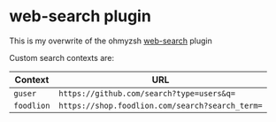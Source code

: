 # web-search plugin

This is my overwrite of the ohmyzsh [web-search](https://github.com/ohmyzsh/ohmyzsh/tree/master/plugins/web-search) plugin

Custom search contexts are:

| Context               | URL                                            |
|-----------------------|------------------------------------------------|
| `guser`               | `https://github.com/search?type=users&q=`      |
| `foodlion`            | `https://shop.foodlion.com/search?search_term=`|

